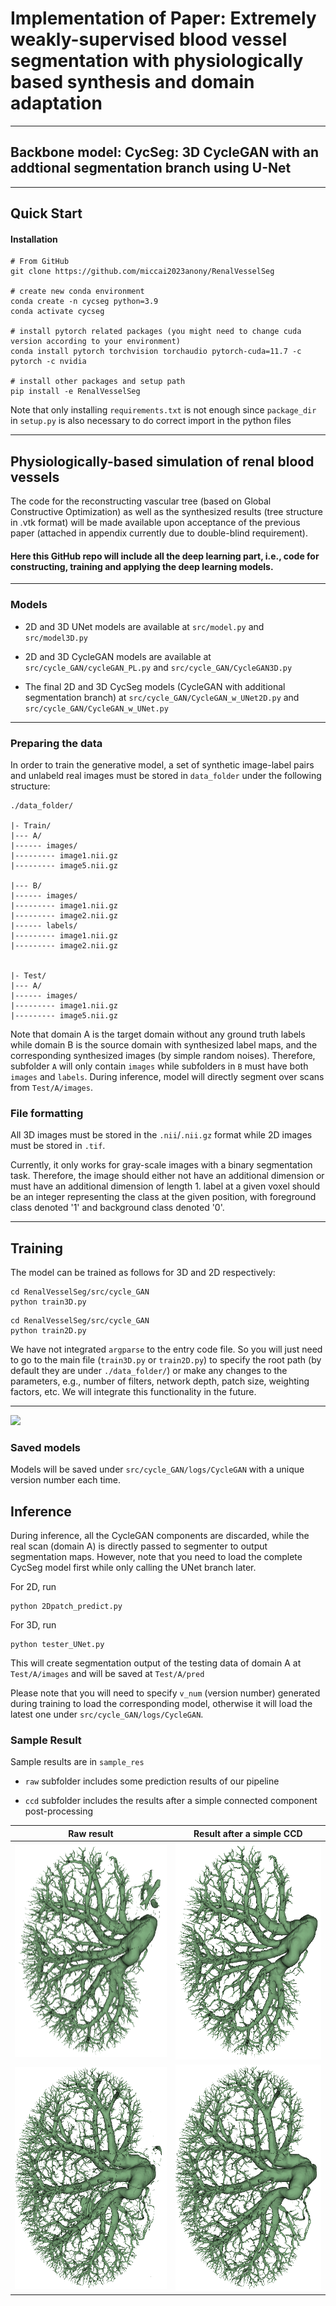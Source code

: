 # Implementation of Paper: Extremely weakly-supervised blood vessel segmentation with physiologically based synthesis and domain adaptation


---

##  Backbone model: CycSeg: 3D CycleGAN with an addtional segmentation branch using U-Net

---

## Quick Start
#### Installation

```
# From GitHub
git clone https://github.com/miccai2023anony/RenalVesselSeg

# create new conda environment
conda create -n cycseg python=3.9
conda activate cycseg

# install pytorch related packages (you might need to change cuda version according to your environment)
conda install pytorch torchvision torchaudio pytorch-cuda=11.7 -c pytorch -c nvidia 

# install other packages and setup path
pip install -e RenalVesselSeg
```

Note that only installing ```requirements.txt``` is not enough since ```package_dir``` in ```setup.py``` is also necessary
to do correct import in the python files


---


##  Physiologically-based simulation of renal blood vessels

[//]: # (Please follow for detailed explanation of renal blood vessels reconstruction. )

[//]: # (You will need to consult its authors for the code of constructing the tree structure or output files,)

[//]: # (which will probably be made available upon acceptance.)

The code for the reconstructing vascular tree (based on Global Constructive Optimization) 
as well as the synthesized results (tree structure in .vtk format) will be made available upon acceptance of the previous paper 
(attached in appendix currently due to double-blind requirement). 

#### Here this GitHub repo will include all the deep learning part, i.e., code for constructing, training and applying the deep learning models.

---
### Models
*  2D and 3D UNet models are available at ```src/model.py``` and ```src/model3D.py``` 

*  2D and 3D CycleGAN models are available at ```src/cycle_GAN/cycleGAN_PL.py``` and ```src/cycle_GAN/CycleGAN3D.py```

*  The final 2D and 3D CycSeg models (CycleGAN with additional segmentation branch) at ```src/cycle_GAN/CycleGAN_w_UNet2D.py``` and ```src/cycle_GAN/CycleGAN_w_UNet.py```

---

### Preparing the data
In order to train the generative model, a set of synthetic image-label pairs and 
unlabeld real images must be stored in ```data_folder``` under the following structure:

```
./data_folder/

|- Train/
|--- A/
|------ images/
|--------- image1.nii.gz
|--------- image5.nii.gz

|--- B/
|------ images/
|--------- image1.nii.gz
|--------- image2.nii.gz
|------ labels/
|--------- image1.nii.gz
|--------- image2.nii.gz


|- Test/
|--- A/
|------ images/
|--------- image1.nii.gz
|--------- image5.nii.gz

```

Note that  domain A is the target domain without any ground truth labels while domain B is the source domain with 
synthesized label maps, and the corresponding synthesized images (by simple random noises). 
Therefore, subfolder ``A`` will only contain ```images``` 
while subfolders in ``B`` must have both ```images``` and ```labels```. 
During inference, model will directly segment over scans from ```Test/A/images```.  

### File formatting
All 3D images must be stored in the ``.nii``/```.nii.gz``` format while 2D images must be stored in ```.tif```.

Currently, it only works for gray-scale images with a binary segmentation task. 
Therefore, the image should either not have an additional dimension or must have an additional dimension of length 1.
label at a given voxel should be an integer representing the class at the given position, 
with foreground class denoted '1' and background class denoted '0'.



---
## Training
The model can be trained as follows for 3D and 2D respectively:

```
cd RenalVesselSeg/src/cycle_GAN
python train3D.py
```
```
cd RenalVesselSeg/src/cycle_GAN
python train2D.py
```

We have not integrated ```argparse``` to the entry code file. 
So you will just need to go to the main file (```train3D.py``` or ```train2D.py```) 
to specify the root path (by default they are under ```./data_folder/```) or make any changes to the parameters, 
e.g., number of filters, network depth, patch size, weighting factors, etc. We will integrate this functionality in the future.

---

![](figs/training_pipeline.jpg)


### Saved models

Models will be saved under ```src/cycle_GAN/logs/CycleGAN``` with a unique version number each time.

## Inference
During inference, all the CycleGAN components are discarded, 
while the real scan (domain A) is directly passed to segmenter to output segmentation maps. 
However, note that you need to load the complete CycSeg model first while only calling the UNet branch later.

For 2D, run
```
python 2Dpatch_predict.py 
```

For 3D, run
```
python tester_UNet.py 
```

This will create segmentation output of the testing data of domain A at ```Test/A/images``` 
and will be saved at ```Test/A/pred```

Please note that you will need to specify ```v_num``` (version number) generated during training 
to load the corresponding model, otherwise it will load the latest one under ```src/cycle_GAN/logs/CycleGAN```.

### Sample Result
Sample results are in ```sample_res```
* ```raw``` subfolder includes some prediction results of our pipeline

* ```ccd``` subfolder includes the results after a simple connected component post-processing


Raw result           |  Result after a simple CCD
:-------------------------:|:-------------------------:
![Fig6](vis/1.png) |  ![Fig6](vis/1ccd.png)
![Fig6](vis/2.png) |  ![Fig6](vis/2ccd.png)


